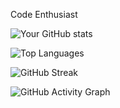 Code Enthusiast


![Your GitHub stats](https://github-readme-stats.vercel.app/api?username=tomhaakon&show_icons=true&theme=radical)

![Top Languages](https://github-readme-stats.vercel.app/api/top-langs/?username=tomhaakon&layout=compact&theme=radical)


![GitHub Streak](https://streak-stats.demolab.com?user=tomhaakon&theme=radical&hide_border=true)

![GitHub Activity Graph](https://github-readme-activity-graph.vercel.app/graph?username=tomhaakon&theme=react-dark)
